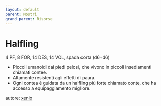 ```yaml
---
layout: default
parent: Mostri
grand_parent: Risorse
---
```


# Halfling
4 PF, 8 FOR, 14 DES, 14 VOL, spada corta (d6+d6)
- Piccoli umanoidi dai piedi pelosi, che vivono in piccoli insediamenti chiamati contee.
- Altamente resistenti agli effetti di paura.
- Ogni contea è guidata da un halfling più forte chiamato conte, che ha accesso a equipaggiamento migliore.

autore: [xenio](https://xenioinabottle.blogspot.com)

